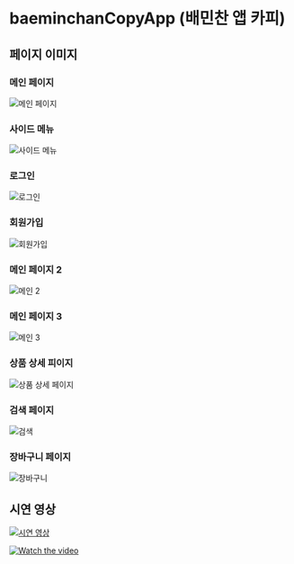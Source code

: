 # baeminchanCopyApp (배민찬 앱 카피)

## 페이지 이미지
### 메인 페이지
![메인 페이지](https://i.imgur.com/H2wAMkF.jpg)

### 사이드 메뉴
![사이드 메뉴](https://i.imgur.com/lh9MCbI.jpg)

### 로그인
![로그인](https://i.imgur.com/TZE6yGh.png)

### 회원가입
![회원가입](https://i.imgur.com/SOW8OK6.png)

### 메인 페이지 2
![메인 2](https://i.imgur.com/PnE2HIn.jpg)

### 메인 페이지 3
![메인 3](https://i.imgur.com/9SSEklC.jpg)

### 상품 상세 피이지
![상품 상세 페이지](https://i.imgur.com/bDeVjED.jpg)

### 검색 페이지
![검색](https://i.imgur.com/pRfwPmh.png)

### 장바구니 페이지
![장바구니](https://i.imgur.com/9X7Gmcc.png)

## 시연 영상
[![시연 영상](https://i.imgur.com/H2wAMkF.jpg)](https://youtu.be/Eq7MUT-0UHU)

[![Watch the video](https://i.imgur.com/H2wAMkF.jpg)](https://youtu.be/Eq7MUT-0UHU)
